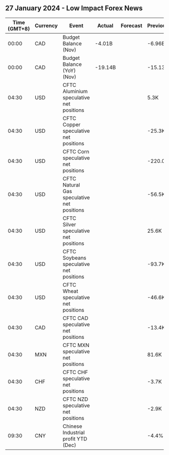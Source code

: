 ## 27 January 2024 - Low Impact Forex News

| Time (GMT+8) | Currency | Event | Actual | Forecast | Previous |
|------|----------|-------|--------|----------|----------|
| 00:00 | CAD | Budget Balance (Nov) | -4.01B |  | -6.96B |
| 00:00 | CAD | Budget Balance (YoY) (Nov) | -19.14B |  | -15.13B |
| 04:30 | USD | CFTC Aluminium speculative net positions |  |  | 5.3K |
| 04:30 | USD | CFTC Copper speculative net positions |  |  | -25.3K |
| 04:30 | USD | CFTC Corn speculative net positions |  |  | -220.0K |
| 04:30 | USD | CFTC Natural Gas speculative net positions |  |  | -56.5K |
| 04:30 | USD | CFTC Silver speculative net positions |  |  | 25.6K |
| 04:30 | USD | CFTC Soybeans speculative net positions |  |  | -93.7K |
| 04:30 | USD | CFTC Wheat speculative net positions |  |  | -46.6K |
| 04:30 | CAD | CFTC CAD speculative net positions |  |  | -13.4K |
| 04:30 | MXN | CFTC MXN speculative net positions |  |  | 81.6K |
| 04:30 | CHF | CFTC CHF speculative net positions |  |  | -3.7K |
| 04:30 | NZD | CFTC NZD speculative net positions |  |  | -2.9K |
| 09:30 | CNY | Chinese Industrial profit YTD (Dec) |  |  | -4.4% |
